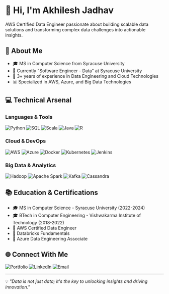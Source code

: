# 👋 Hi, I'm Akhilesh Jadhav

AWS Certified Data Engineer passionate about building scalable data solutions and transforming complex data challenges into actionable insights.

## 🚀 About Me
- 🎓 MS in Computer Science from Syracuse University
- 💼 Currently "Software Engineer - Data" at Syracuse University
- 🌟 3+ years of experience in Data Engineering and Cloud Technologies
- 📊 Specialized in AWS, Azure, and Big Data Technologies

## 💻 Technical Arsenal

### Languages & Tools
![Python](https://img.shields.io/badge/Python-3776AB?style=for-the-badge&logo=python&logoColor=white)
![SQL](https://img.shields.io/badge/SQL-4479A1?style=for-the-badge&logo=postgresql&logoColor=white)
![Scala](https://img.shields.io/badge/Scala-DC322F?style=for-the-badge&logo=scala&logoColor=white)
![Java](https://img.shields.io/badge/Java-ED8B00?style=for-the-badge&logo=openjdk&logoColor=white)
![R](https://img.shields.io/badge/R-276DC3?style=for-the-badge&logo=r&logoColor=white)

### Cloud & DevOps
![AWS](https://img.shields.io/badge/AWS-232F3E?style=for-the-badge&logo=amazon-aws&logoColor=white)
![Azure](https://img.shields.io/badge/Azure-0089D6?style=for-the-badge&logo=microsoft-azure&logoColor=white)
![Docker](https://img.shields.io/badge/Docker-2496ED?style=for-the-badge&logo=docker&logoColor=white)
![Kubernetes](https://img.shields.io/badge/Kubernetes-326CE5?style=for-the-badge&logo=kubernetes&logoColor=white)
![Jenkins](https://img.shields.io/badge/Jenkins-D24939?style=for-the-badge&logo=jenkins&logoColor=white)

### Big Data & Analytics
![Hadoop](https://img.shields.io/badge/Hadoop-66CCFF?style=for-the-badge&logo=apache-hadoop&logoColor=black)
![Apache Spark](https://img.shields.io/badge/Apache_Spark-E25A1C?style=for-the-badge&logo=apache-spark&logoColor=white)
![Kafka](https://img.shields.io/badge/Apache_Kafka-231F20?style=for-the-badge&logo=apache-kafka&logoColor=white)
![Cassandra](https://img.shields.io/badge/Cassandra-1287B1?style=for-the-badge&logo=apache-cassandra&logoColor=white)

## 📚 Education & Certifications
- 🎓 MS in Computer Science - Syracuse University (2022-2024)
- 🎓 BTech in Computer Engineering - Vishwakarma Institute of Technology (2018-2022)
- 📜 AWS Certified Data Engineer
- 📜 Databricks Fundamentals
- 📜 Azure Data Engineering Associate

## 🌐 Connect With Me
[![Portfolio](https://img.shields.io/badge/Portfolio-000000?style=for-the-badge&logo=About.me&logoColor=white)](https://www.akhileshjadhav.info/)
[![LinkedIn](https://img.shields.io/badge/LinkedIn-0077B5?style=for-the-badge&logo=linkedin&logoColor=white)](https://www.linkedin.com/in/akhilesh-s-jadhav/)
[![Email](https://img.shields.io/badge/Email-D14836?style=for-the-badge&logo=gmail&logoColor=white)](mailto:akhileshjadhav26@gmail.com)


---
💡 *"Data is not just data; it's the key to unlocking insights and driving innovation."*
